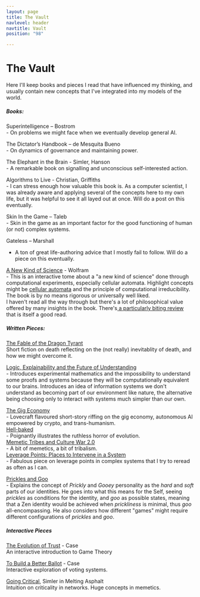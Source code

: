 ```yaml
---
layout: page
title: The Vault
navlevel: header
navtitle: Vault
position: "98"

---
```

# **The Vault**

Here I'll keep books and pieces I read that have influenced my thinking, and usually contain new concepts that I've integrated into my models of the world.

##### Books:

Superintelligence – Bostrom  
\- On problems we might face when we eventually develop general AI.

The Dictator’s Handbook – de Mesquita Bueno  
\- On dynamics of governance and maintaining power.

The Elephant in the Brain - Simler, Hanson  
\- A remarkable book on signalling and unconscious self-interested action.

Algorithms to Live - Christian, Griffiths  
\- I can stress enough how valuable this book is. As a computer scientist, I was already aware and applying several of the concepts here to my own life, but it was helpful to see it all layed out at once. Will do a post on this eventually.

Skin In the Game – Taleb  
\- Skin in the game as an important factor for the good functioning of human (or not) complex systems.

Gateless – Marshall  
 - A ton of great life-authoring advice that I mostly fail to follow. Will do a piece on this eventually.

[A New Kind of Science](https://www.wolframscience.com/nks/) - Wolfram  
\- This is an interactive tome about a "a new kind of science" done through computational experiments, especially cellular automata. Highlight concepts might be [cellular automata](https://en.wikipedia.org/wiki/Cellular_automaton) and the principle of computational irreducibility.   
The book is by no means rigorous or universally well liked.   
I haven't read all the way through but there's a lot of philosophical value offered by many insights in the book. There's[ a particularly biting review](http://bactra.org/reviews/wolfram/) that is itself a good read.

##### Written Pieces:

[The Fable of the Dragon Tyrant](https://nickbostrom.com/fable/dragon.html)   
Short fiction on death reflecting on the (not really) inevitablity of death, and how we might overcome it.

[Logic, Explainability and the Future of Understanding](https://blog.stephenwolfram.com/2018/11/logic-explainability-and-the-future-of-understanding/)  
\- Introduces experimental mathematics and the impossibility to understand some proofs and systems because they will be computationally equivalent to our brains. Introduces an idea of information systems we don't understand as becoming part of our environment like nature, the alternative being choosing only to interact with systems much simpler than our own.

[The Gig Economy](https://zerohplovecraft.wordpress.com/2018/05/11/the-gig-economy-2/)  
\- Lovecraft flavoured short-story riffing on the gig economy, autonomous AI empowered by crypto, and trans-humanism.  
[Hell-baked](http://www.xenosystems.net/hell-baked/)  
\- Poignantly illustrates the ruthless horror of evolution.  
[Memetic Tribes and Culture War 2.0](https://medium.com/intellectual-explorers-club/memetic-tribes-and-culture-war-2-0-14705c43f6bb)   
\- A bit of memetics, a bit of tribalism.  
[Leverage Points: Places to Intervene in a System](http://donellameadows.org/archives/leverage-points-places-to-intervene-in-a-system/)  
\- Fabulous piece on leverage points in complex systems that I try to reread as often as I can.

[Prickles and Goo](https://meltingasphalt.com/prickles-and-goo/)  
\- Explains the concept of _Prickly_ and _Gooey_ personality as the _hard_ and _soft_ parts of our identities. He goes into what this means for the Self, seeing _prickles_ as conditions for the identity, and _goo_ as possible states, meaning that a Zen identity would be achieved when _prickliness_ is minimal, thus _goo_ all-encompassing. He also considers how different "games" might require different configurations of _prickles_ and _goo_.

##### Interactive Pieces

[The Evolution of Trust](https://ncase.me/trust/) - Case  
An interactive introduction to Game Theory

[To Build a Better Ballot](https://ncase.me/ballot/) - Case  
Interactive exploration of voting systems.

[Going Critical](https://meltingasphalt.com/interactive/going-critical/), Simler in Melting Asphalt  
Intuition on criticality in networks. Huge concepts in memetics.